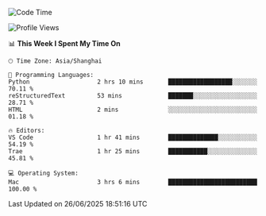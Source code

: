 <!--START_SECTION:waka-->
![Code Time](http://img.shields.io/badge/Code%20Time-553%20hrs%2051%20mins-blue)

![Profile Views](http://img.shields.io/badge/Profile%20Views-3-blue)

📊 **This Week I Spent My Time On** 

```text
🕑︎ Time Zone: Asia/Shanghai

💬 Programming Languages: 
Python                   2 hrs 10 mins       ██████████████████░░░░░░░   70.11 % 
reStructuredText         53 mins             ███████░░░░░░░░░░░░░░░░░░   28.71 % 
HTML                     2 mins              ░░░░░░░░░░░░░░░░░░░░░░░░░   01.18 % 

🔥 Editors: 
VS Code                  1 hr 41 mins        ██████████████░░░░░░░░░░░   54.19 % 
Trae                     1 hr 25 mins        ███████████░░░░░░░░░░░░░░   45.81 % 

💻 Operating System: 
Mac                      3 hrs 6 mins        █████████████████████████   100.00 % 
```


 Last Updated on 26/06/2025 18:51:16 UTC
<!--END_SECTION:waka-->
